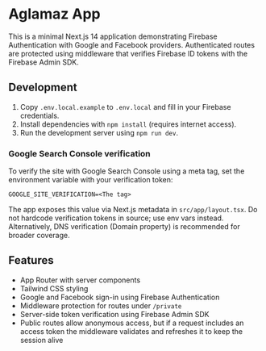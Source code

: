 # Aglamaz App

This is a minimal Next.js 14 application demonstrating Firebase Authentication with Google and Facebook providers. Authenticated routes are protected using middleware that verifies Firebase ID tokens with the Firebase Admin SDK.

## Development

1. Copy `.env.local.example` to `.env.local` and fill in your Firebase credentials.
2. Install dependencies with `npm install` (requires internet access).
3. Run the development server using `npm run dev`.

### Google Search Console verification

To verify the site with Google Search Console using a meta tag, set the environment variable with your verification token:

```
GOOGLE_SITE_VERIFICATION=<The tag>
```

The app exposes this value via Next.js metadata in `src/app/layout.tsx`. Do not hardcode verification tokens in source; use env vars instead. Alternatively, DNS verification (Domain property) is recommended for broader coverage.

## Features

- App Router with server components
- Tailwind CSS styling
- Google and Facebook sign-in using Firebase Authentication
- Middleware protection for routes under `/private`
- Server-side token verification using Firebase Admin SDK
- Public routes allow anonymous access, but if a request includes an access token the middleware validates and refreshes it to keep the session alive
